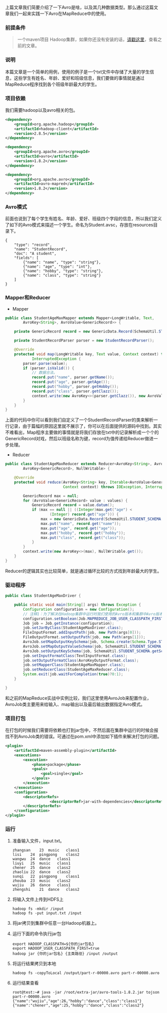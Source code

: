 上篇文章我们简要介绍了一下Avro是啥，以及其几种数据类型。那么通过这篇文章我们一起来实践一下Avro在MapReduce中的使用。
### 前提条件

> 一个maven项目
> Hadoop集群，如果你还没有安装的话，[请戳这里]()，查看之前的文章。
> 

### 说明
本篇文章是一个简单的用例，使用的例子是一个txt文件中存储了大量的学生信息，这些学生有姓名、年龄、爱好和班级信息，我们要做的事情就是通过MapReduce程序找到各个班级年龄最大的学生。

### 项目依赖
我们需要hadoop以及avro相关的包。
```xml
<dependency>
    <groupId>org.apache.hadoop</groupId>
    <artifactId>hadoop-client</artifactId>
    <version>2.8.5</version>
</dependency>

<dependency>
    <groupId>org.apache.avro</groupId>
    <artifactId>avro</artifactId>
    <version>1.8.2</version>
</dependency>

<dependency>
    <groupId>org.apache.avro</groupId>
    <artifactId>avro-mapred</artifactId>
    <version>1.8.2</version>
</dependency>

```

### Avro模式
前面也说到了每个学生有姓名、年龄、爱好、班级四个字段的信息，所以我们定义了如下的Avro模式来描述一个学生。命名为Student.avsc，存放在resources目录下。
```
{
    "type": "record",
    "name": "StudentRecord",
    "doc": "A student",
    "fields": [
        {"name": "name", "type": "string"},
        {"name": "age", "type": "int"},
        {"name": "hobby", "type": "string"},
        {"name": "class", "type": "string"}
    ]
}
```

### Mapper和Reducer

* Mapper  

```java
public class StudentAgeMaxMapper extends Mapper<LongWritable, Text,
        AvroKey<String>, AvroValue<GenericRecord>> {

    private GenericRecord record = new GenericData.Record(SchemaUtil.STUDENT_SCHEMA.getSchema());

    private StudentRecordParser parser = new StudentRecordParser();

    @Override
    protected void map(LongWritable key, Text value, Context context) throws IOException,
            InterruptedException {
        parser.parse(value);
        if (parser.isValid()) {
            // 数据合法。
            record.put("name", parser.getName());
            record.put("age", parser.getAge());
            record.put("hobby", parser.getHobby());
            record.put("class", parser.getClazz());
            context.write(new AvroKey<>(parser.getClazz()), new AvroValue<>(record));
        }
    }
}
```

上面的代码中你可以看到我们自定义了一个StudentRecordParser的类来解析一行记录，由于篇幅的原因这里就不展示了，你可以在后面提供的源码中找到。其实不难看出，Map程序主要做的事情就是将我们存放在txt中的记录解析成一个个的GenericRecord对戏，然后以班级名称为键，record为值传递给Reducer做进一步处理。

* Reducer

```java
public class StudentAgeMaxReducer extends Reducer<AvroKey<String>, AvroValue<GenericRecord>,
        AvroKey<GenericRecord>, NullWritable> {

    @Override
    protected void reduce(AvroKey<String> key, Iterable<AvroValue<GenericRecord>> values,
                          Context context) throws IOException, InterruptedException {

        GenericRecord max = null;
        for (AvroValue<GenericRecord> value : values) {
            GenericRecord record = value.datum();
            if (max == null || ((Integer)max.get("age") <
                    (Integer) record.get("age"))) {
                max = new GenericData.Record(SchemaUtil.STUDENT_SCHEMA.getSchema());
                max.put("name", record.get("name"));
                max.put("age", record.get("age"));
                max.put("hobby", record.get("hobby"));
                max.put("class", record.get("class"));
            }
        }
        context.write(new AvroKey<>(max), NullWritable.get());
    }
}
```

Reducer的逻辑其实也比较简单，就是通过循环比较的方式找到年龄最大的学生。

### 驱动程序

```java
public class StudentAgeMaxDriver {

    public static void main(String[] args) throws Exception {
        Configuration configuration = new Configuration();
        // 注释1：为了解决在Hadoop集群中运行时我们使用的Avro版本和集群中Avro版本不一致的问题。
        configuration.setBoolean(Job.MAPREDUCE_JOB_USER_CLASSPATH_FIRST, true);
        Job job = Job.getInstance(configuration);
        job.setJarByClass(StudentAgeMaxDriver.class);
        FileInputFormat.addInputPath(job, new Path(args[0]));
        FileOutputFormat.setOutputPath(job, new Path(args[1]));
        AvroJob.setMapOutputKeySchema(job, Schema.create(Schema.Type.STRING));
        AvroJob.setMapOutputValueSchema(job, SchemaUtil.STUDENT_SCHEMA.getSchema());
        AvroJob.setOutputKeySchema(job, SchemaUtil.STUDENT_SCHEMA.getSchema());
        job.setInputFormatClass(TextInputFormat.class);
        job.setOutputFormatClass(AvroKeyOutputFormat.class);
        job.setMapperClass(StudentAgeMaxMapper.class);
        job.setReducerClass(StudentAgeMaxReducer.class);
        System.exit(job.waitForCompletion(true)?0:1);
    }

}
```
和之前的MapReduce实战中实例比较，我们这里使用AvroJob来配置作业，AvroJob类主要用来给输入、map输出以及最后输出数据指定Avro模式。

### 项目打包
在打包的时候我们需要将依赖也打到jar包中，不然后面在集群中运行的时候会报找不到AvroJob类的错误。可通过在pom.xml中添加如下插件来解决打包的问题。
```xml
<plugin>
    <artifactId>maven-assembly-plugin</artifactId>
    <executions>
        <execution>
            <phase>package</phase>
            <goals>
                <goal>single</goal>
            </goals>
        </execution>
    </executions>
    <configuration>
        <descriptorRefs>
                    <descriptorRef>jar-with-dependencies</descriptorRef>
        </descriptorRefs>
    </configuration>
</plugin>
```

### 运行

1. 准备输入文件，input.txt。
    ```
    zhangsan	23	music	class1
    lisi	24	pingpong	class2
    wangwu	24	dance	class1
    liuyi	25	music	class1
    chener	25	dance	class2
    zhaoliu	22	dance	class2
    sunqi	22	pingpong	class1
    zhouba	23	music	class2
    wujiu	26	dance	class1
    zhengshi	21	dance	class2
    ```
2. 将输入文件上传到HDFS上
    ```
    hadoop fs -mkdir /input
    hadoop fs -put input.txt /input
    ```
    
3. 将jar拷贝到集群中任意一台Hadoop机器上。
4. 运行下面的命令执行jar包
    ```
    export HADOOP_CLASSPATH=${你的jar包名}
    export HADOOP_USER_CLASSPATH_FIRST=true
    hadoop jar {你的jar包名} {主类路径} /input /output
    ```
5. 将运行结果拷贝到本地
    ```
    hadoop fs -copyToLocal /output/part-r-00000.avro part-r-00000.avro
    ```    

5. 运行结果查看
    ```
    root@test:~# java -jar /root/extra-jar/avro-tools-1.8.2.jar tojson part-r-00000.avro
    {"name":"wujiu","age":26,"hobby":"dance","class":"class1"}
    {"name":"chener","age":25,"hobby":"dance","class":"class2"}
    
    ```
